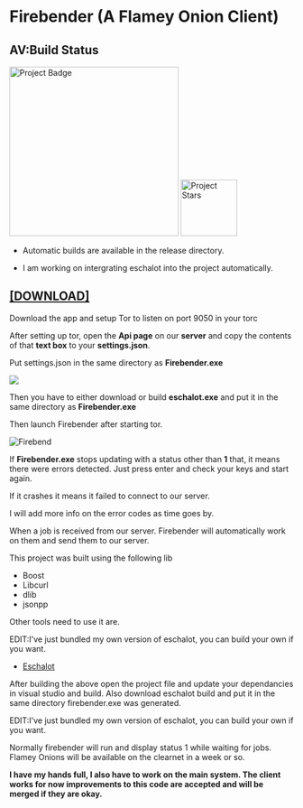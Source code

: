 # Firebender (A Flamey Onion Client)

## AV:Build Status

<img src="https://ci.appveyor.com/api/projects/status/github/kenkit/firebender?svg=true" alt="Project Badge" width="300">

<img src="https://img.shields.io/github/stars/kenkit/firebender.svg" alt="Project Stars" width="100">


- Automatic builds are available in the release directory.

- I am working on intergrating eschalot into the project automatically.

## [[DOWNLOAD]][1]

Download the app and setup Tor to listen on port 9050 in your torc

After setting up tor, open the **Api page** on our **server** and copy the contents of that **text box** to your **settings.json**.

Put settings.json in the same directory as **Firebender.exe**

![](https://i.imgur.com/Rbb0UIn.jpg)

Then you have to either download or build **eschalot.exe** and put it in the same directory as **Firebender.exe**

Then launch Firebender after starting tor.

![Firebend](https://i.imgur.com/2fLKzJU.jpg "Firebend")

If **Firebender.exe** stops updating with a status other than **1** that, it means there were errors detected. Just press enter and check your keys and start again.

If it crashes it means it failed to connect to our server.

I will add more info on the error codes as time goes by.

When a job is received from our server. Firebender will automatically work on them and send them to our server. 


This project was built using the following lib
- Boost
- Libcurl
- dlib
- jsonpp

Other tools need to use it are.

EDIT:I've just bundled my own version of eschalot, you can build your own if you want.


- [Eschalot](https://github.com/ReclaimYourPrivacy/eschalot "Eschalot")

After building the above open the project file and update your dependancies in visual studio  and build.
Also download eschalot build and put it in the same directory firebender.exe was generated.

EDIT:I've just bundled my own version of eschalot, you can build your own if you want.

Normally firebender will run and display status 1 while waiting for jobs.
Flamey Onions will be available on the clearnet in a week or so.

**I have my hands full, I also have to work on the main system. The client works for now improvements to this code are accepted and will be merged if they are okay.**



[1]: https://github.com/kenkit/firebender/releases "DOWNLOAD"